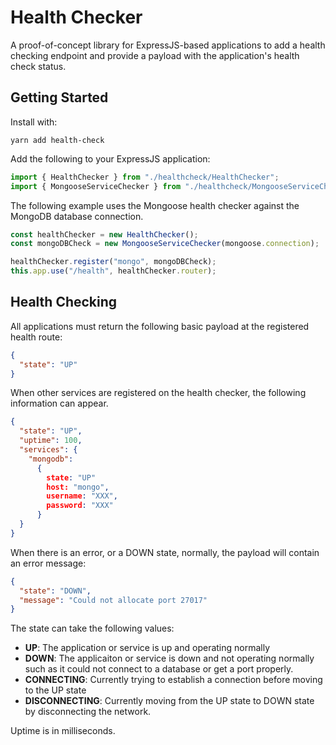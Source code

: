 # Health Checker

A proof-of-concept library for ExpressJS-based applications to add a health checking endpoint and provide a payload with the application's health check status.

## Getting Started

Install with:

```
yarn add health-check
```

Add the following to your ExpressJS application:

```typescript
import { HealthChecker } from "./healthcheck/HealthChecker";
import { MongooseServiceChecker } from "./healthcheck/MongooseServiceChecker";
```

The following example uses the Mongoose health checker against the MongoDB database connection.

```typescript
const healthChecker = new HealthChecker();
const mongoDBCheck = new MongooseServiceChecker(mongoose.connection);

healthChecker.register("mongo", mongoDBCheck);
this.app.use("/health", healthChecker.router);
```

## Health Checking

All applications must return the following basic payload at the registered health route:

```json
{
  "state": "UP"
}
```

When other services are registered on the health checker, the following information can appear.

```json
{
  "state": "UP",
  "uptime": 100,
  "services": {
    "mongodb":
      {
        state: "UP"
        host: "mongo",
        username: "XXX",
        password: "XXX"
      }
  }
}
```

When there is an error, or a DOWN state, normally, the payload will contain an error message:

```json
{
  "state": "DOWN",
  "message": "Could not allocate port 27017"
}
```

The state can take the following values:

- **UP**: The application or service is up and operating normally
- **DOWN**: The applicaiton or service is down and not operating normally such as it could not connect to a database or get a port properly.
- **CONNECTING**: Currently trying to establish a connection before moving to the UP state
- **DISCONNECTING**: Currently moving from the UP state to DOWN state by disconnecting the network.

Uptime is in milliseconds. 
